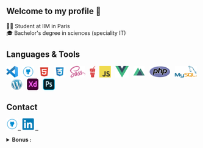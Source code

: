 ## Welcome to my profile 👋

👨‍🎓 Student at IIM in Paris </br>
🎓 Bachelor's degree in sciences (speciality IT)



## Languages & Tools
<p>
<img height="30" src="https://github.com/SamyMahmoudi/SamyMahmoudi/blob/master/vs.png?raw=true">&nbsp;&nbsp;
<img height="30" src="https://github.com/SamyMahmoudi/SamyMahmoudi/blob/master/github.png?raw=true">&nbsp;&nbsp;
<img height="30" src="https://github.com/SamyMahmoudi/SamyMahmoudi/blob/master/html.png?raw=true">&nbsp;&nbsp;
<img height="30" src="https://github.com/SamyMahmoudi/SamyMahmoudi/blob/master/css.png?raw=true">&nbsp;&nbsp;
<img height="30" src="https://github.com/SamyMahmoudi/SamyMahmoudi/blob/master/sass.png?raw=true">&nbsp;&nbsp;
<img height="30" src="https://github.com/SamyMahmoudi/SamyMahmoudi/blob/master/gulp.png?raw=true">&nbsp;&nbsp;
<img height="30" src="https://github.com/SamyMahmoudi/SamyMahmoudi/blob/master/JavaScript.png?raw=true">&nbsp;&nbsp;
<img height="30" src="https://github.com/SamyMahmoudi/SamyMahmoudi/blob/master/vue.png?raw=true">&nbsp;&nbsp;
<img height="30" src="https://github.com/SamyMahmoudi/SamyMahmoudi/blob/master/nuxt.png?raw=true">&nbsp;&nbsp;
<img height="30" src="https://github.com/SamyMahmoudi/SamyMahmoudi/blob/master/php.png?raw=true">&nbsp;&nbsp;
<img height="30" src="https://github.com/SamyMahmoudi/SamyMahmoudi/blob/master/mysql.png?raw=true">&nbsp;&nbsp;
<img height="30" src="https://github.com/SamyMahmoudi/SamyMahmoudi/blob/master/WordpressLogo.png?raw=true">&nbsp;&nbsp;
<img height="30" src="https://github.com/SamyMahmoudi/SamyMahmoudi/blob/master/adobeXD.png?raw=true">&nbsp;&nbsp;
<img height="30" src="https://github.com/SamyMahmoudi/SamyMahmoudi/blob/master/photoshop.png?raw=true">&nbsp;&nbsp;
</p>

## Contact
<p>
<a href="https://github.com/SamyMahmoudi/"><img height="30" src="https://github.com/SamyMahmoudi/SamyMahmoudi/blob/master/github.png?raw=true">&nbsp;&nbsp;</a>
<a href="https://www.linkedin.com/in/samy-mahmoudi/"><img height="30" src="https://github.com/SamyMahmoudi/SamyMahmoudi/blob/master/linkedin.png?raw=true">&nbsp;&nbsp;</a>
</p>

<details>
 <summary><strong>Bonus :</strong></summary>
 </br>
   - ⚽ Sport <br/>
   - 🎧 Music <br/>
   - ✈ Travel <br/>
</details>
